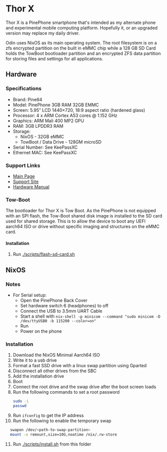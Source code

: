# Thor X

Thor X is a PinePhone smartphone that's intended as my alternate phone and experimental mobile computing platform. Hopefully it, or an upgraded version may replace my daily driver.

Odin uses NixOS as its main operating system. The root filesystem is on a zfs encrypted partition on the built in eMMC chip while a 128 GB SD Card holds the TowBoot bootloader partition and an encrypted ZFS data partition for storing files and settings for all applications.

## Hardware

### Specifications

- Brand: Pine64
- Model: PinePhone 3GB RAM 32GB EMMC
- Screen: 5.95″ LCD 1440×720, 18:9 aspect ratio (hardened glass)
- Processor: 4 x ARM Cortex A53 cores @ 1.152 GHz
- Graphics: ARM Mali 400 MP2 GPU
- RAM: 3GB LPDDR3 RAM
- Storage:
  - NixOS             			- 32GB eMMC
  - TowBoot / Data Drive       - 128GM microSD
- Serial Number: See KeePassXC
- Ethernet MAC: See KeePassXC

### Support Links

- [Main Page](https://pine64.org/devices/pinephone/)
- [Support Site](https://wiki.pine64.org/index.php/PinePhone)
- [Hardware Manual](https://pine64.org/documentation/PinePhone/)

### Tow-Boot

The bootloader for Thor X is Tow Boot. As the PinePhone is not equipped with an SPI flash, the Tow-Boot shared disk image is installed to the SD card used for shared storage. This is to allow the device to boot any UEFI aarch64 ISO or drive without specific imaging and structures on the eMMC card.

#### Installation

1. Run [./scripts/flash-sd-card.sh](./scripts/flash-sd-card.sh)

## NixOS

### Notes

- For Serial setup:
  - Open the PinePhone Back Cover
  - Set hardware switch 6 (headphones) to off
  - Connect the USB to 3.5mm UART Cable
  - Start a shell with `nix-shell -p minicom --command "sudo minicom -D /dev/ttyUSB0 -b 115200 --color=on"`
  - Run
  - Power on the phone

### Installation

1. Download the NixOS Minimal Aarch64 ISO
2. Write it to a usb drive
3. Format a fast SSD drive with a linux swap partition using Gparted
4. Disconnect all other drives from the SBC
5. Add the installation drive
6. Boot
7. Connect the root drive and the swap drive after the boot screen loads
8. Run the following commands to set a root password
   ```bash
   sudo -i
   passwd
   ```
9. Run `ifconfig` to get the IP address
10. Run the following to enable the temporary swap

```bash
  swapon /dev/<path-to-swap-partition>
  mount -o remount,size=10G,noatime /nix/.rw-store
```

11. Run [./scripts/install.sh](./scripts/install.sh) from this folder
